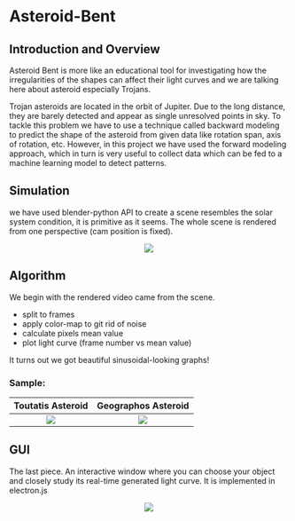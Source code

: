 # Asteroid-Bent

## Introduction and Overview
Asteroid Bent is more like an educational tool for investigating how the irregularities of the shapes can affect their light curves and we are talking here about asteroid especially Trojans.

Trojan asteroids are located in the orbit of Jupiter. Due to the long distance, they are barely detected and appear as single unresolved points in sky. To tackle this problem we have to use a technique called backward modeling to predict the shape of the asteroid from  given data like rotation span, axis of rotation, etc. However, in this project we have used the forward modeling approach, which in turn is very useful to collect data which can be fed to a machine learning model to detect patterns.

## Simulation

we have used blender-python API to create a scene resembles the solar system condition, it is primitive as it seems. The whole scene is rendered from one perspective (cam position is fixed).

<p align ="center">
<img src="https://user-images.githubusercontent.com/59314933/144955388-ebbc6fcc-3925-482f-9428-df8df6614c84.gif">
</p>



## Algorithm
We begin with the rendered video came from the scene. 
- split to frames
- apply color-map to git rid of noise
- calculate pixels mean value
- plot light curve (frame number vs mean value)

It turns out we got beautiful sinusoidal-looking graphs! 

### Sample:

Toutatis Asteroid           |  Geographos Asteroid
:-------------------------:|:-------------------------:
![](https://user-images.githubusercontent.com/59314933/144957505-b99a5903-9c1d-4e22-b663-8fee8bc7a3a4.png)  |  ![](https://user-images.githubusercontent.com/59314933/144957520-c987ab47-9961-4720-b88d-1788426e80a9.png)



## GUI
The last piece. An interactive window where you can choose your object and closely study its real-time generated light curve. It is implemented in electron.js 
   
<p align ="center">
<img src ="https://user-images.githubusercontent.com/59314933/144955390-211be556-fc76-4142-94b1-26eadbe49fa5.gif">

</p>

